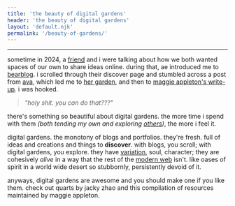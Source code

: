 ```yaml
---
title: 'the beauty of digital gardens'
header: 'the beauty of digital gardens'
layout: 'default.njk'
permalink: '/beauty-of-gardens/'
---
```


---

sometime in 2024, a [friend](https://bsky.app/profile/raantuva.fyi) and i were talking about how we both wanted spaces of our own to share ideas online. during that, ae introduced me to [bearblog](https://bearblog.dev). i scrolled through their discover page and stumbled across a post from [ava](https://blog.avas.space/), which led me to [her garden](https://blog.avas.space/garden/), and then to [maggie appleton's write-up](https://maggieappleton.com/garden-history). i was hooked.

> *"holy shit. you can do that???"*

there's something so beautiful about digital gardens. the more time i spend with them *(both tending my own and exploring [others](/other-gardens/))*, the more i feel it.

digital gardens. the monotony of blogs and portfolios. they're fresh. full of ideas and creations and things to **discover**. with blogs, you scroll; with digital gardens, you explore. they have [variation](/variation/), soul, character; they are cohesively *alive* in a way that the rest of the [modern web](https://yesterweb.org/no-to-web3/) isn't. like oases of spirit in a world wide desert so stubbornly, persistently devoid of it.

anyways, digital gardens are awesome and you should make one if you like them. check out quarts by jacky zhao and this compilation of resources maintained by maggie appleton. 